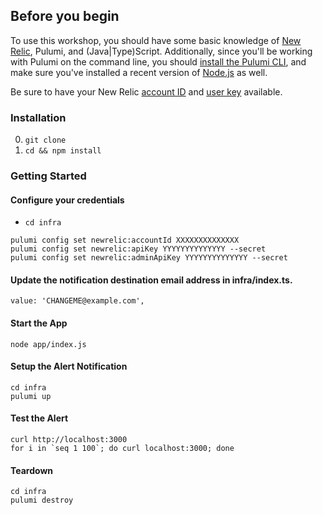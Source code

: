 
## Before you begin
To use this workshop, you should have some basic knowledge of [New Relic](https://newrelic.com), Pulumi, and (Java|Type)Script. Additionally, since you'll be working with Pulumi on the command line, you should [install the Pulumi CLI](https://www.pulumi.com/docs/get-started/install/), and make sure you've installed a recent version of [Node.js](https://nodejs.org/en/) as well.

Be sure to have your New Relic [account ID](https://docs.newrelic.com/docs/accounts/accounts-billing/account-structure/account-id/) and [user key](https://docs.newrelic.com/docs/apis/intro-apis/new-relic-api-keys/) available.


### Installation
0. `git clone`
1. `cd && npm install`

### Getting Started

#### Configure your credentials

* `cd infra`

```
pulumi config set newrelic:accountId XXXXXXXXXXXXXX
pulumi config set newrelic:apiKey YYYYYYYYYYYYYY --secret
pulumi config set newrelic:adminApiKey YYYYYYYYYYYYYY --secret
```

#### Update the notification destination email address in infra/index.ts.
```
value: 'CHANGEME@example.com',
```

#### Start the App
```
node app/index.js
```

#### Setup the Alert Notification
```
cd infra
pulumi up
```

#### Test the Alert
```
curl http://localhost:3000
for i in `seq 1 100`; do curl localhost:3000; done
```

#### Teardown
```
cd infra
pulumi destroy
```
